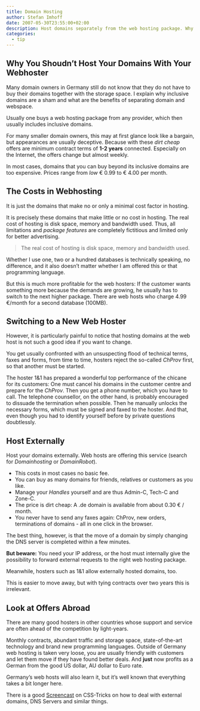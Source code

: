 ```yaml
---
title: Domain Hosting
author: Stefan Imhoff
date: 2007-05-30T23:55:00+02:00
description: Host domains separately from the web hosting package. Why this is a good idea and what are the benefits?
categories:
  - tip
---
```


## Why You Shoudn’t Host Your Domains With Your Webhoster

Many domain owners in Germany still do not know that they do not have to buy their domains together with the storage space. I explain why inclusive domains are a sham and what are the benefits of separating domain and webspace.

Usually one buys a web hosting package from any provider, which then usually includes inclusive domains.

For many smaller domain owners, this may at first glance look like a bargain, but appearances are usually deceptive. Because with these _dirt cheap_ offers are minimum contract terms of **1-2 years** connected. Especially on the Internet, the offers change but almost weekly.

In most cases, domains that you can buy beyond its inclusive domains are too expensive. Prices range from _low_ € 0.99 to € 4.00 per month.

## The Costs in Webhosting

It is just the domains that make no or only a minimal cost factor in hosting.

It is precisely these domains that make little or no cost in hosting. The real cost of hosting is disk space, memory and bandwidth used. Thus, all limitations and _package features_ are completely fictitious and limited only for better advertising.

<blockquote lang="en" class="pullquote">
  <p>The real cost of hosting is disk space, memory and bandwidth&nbsp;used.</p>
</blockquote>

Whether I use one, two or a hundred databases is technically speaking, no difference, and it also doesn’t matter whether I am offered this or that programming language.

But this is much more profitable for the web hosters: If the customer wants something more because the demands are growing, he usually has to switch to the next higher package. There are web hosts who charge 4.99 €/month for a second database (100MB).

## Switching to a New Web Hoster

However, it is particularly painful to notice that hosting domains at the web host is not such a good idea if you want to change.

You get usually confronted with an unsuspecting flood of technical terms, faxes and forms, from time to time, hosters reject the so-called _ChProv_ first, so that another must be started.

The hoster 1&1 has prepared a wonderful top performance of the chicane for its customers: One must cancel his domains in the customer centre and prepare for the _ChProv_. Then you get a phone number, which you have to call. The telephone counsellor, on the other hand, is probably encouraged to dissuade the termination when possible. Then he manually unlocks the necessary forms, which must be signed and faxed to the hoster. And that, even though you had to identify yourself before by private questions doubtlessly.

## Host Externally

Host your domains externally. Web hosts are offering this service (search for _Domainhosting_ or _DomainRobot_).

- This costs in most cases no basic fee.
- You can buy as many domains for friends, relatives or customers as you like.
- Manage your _Handles_ yourself and are thus Admin-C, Tech-C and Zone-C.
- The price is dirt cheap: A .de domain is available from about 0.30 € / month.
- You never have to send any faxes again: ChProv, new orders, terminations of domains - all in one click in the browser.

The best thing, however, is that the move of a domain by simply changing the DNS server is completed within a few minutes.

**But beware:** You need your IP address, or the host must internally give the possibility to forward external requests to the right web hosting package.

Meanwhile, hosters such as 1&1 allow externally hosted domains, too.

This is easier to move away, but with tying contracts over two years this is irrelevant.

## Look at Offers Abroad

There are many good hosters in other countries whose support and service are often ahead of the competition by light-years.

Monthly contracts, abundant traffic and storage space, state-of-the-art technology and brand new programming languages. Outside of Germany web hosting is taken very loose, you are usually friendly with customers and let them move if they have found better deals. And **just** now profits as a German from the good US dollar, AU dollar to Euro rate.

Germany’s web hosts will also learn it, but it’s well known that everything takes a bit longer here.

There is a good [Screencast](https://css-tricks.com/video-screencasts/46-domains-dns-hosting-and-google-apps/) on CSS-Tricks on how to deal with external domains, DNS Servers and similar things.

